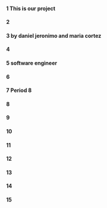 #### 1 This is our project
#### 2
#### 3 by daniel jeronimo and maria cortez
#### 4
#### 5 software engineer 
#### 6
#### 7 Period 8
#### 8
#### 9
#### 10
#### 11
#### 12
#### 13
#### 14
#### 15